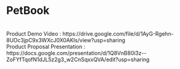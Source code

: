 # PetBook 
<br>
Product Demo Video : https://drive.google.com/file/d/1AyG-Rgehn-8UOc3jpC9x3WXcJ0X0AKIs/view?usp=sharing <br>
Product Proposal Presentation : https://docs.google.com/presentation/d/1Q8VnB80i3z--ZoFYfTqofN1dJL5z2g3_w2CnSqxxQVA/edit?usp=sharing
